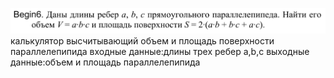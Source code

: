 ![alt text](image.png)
калькулятор высчитывающий объем и площадь поверхности параллелепипида
входные данные:длины трех ребер a,b,c 
выходные данные:объем и площадь параллелепипида